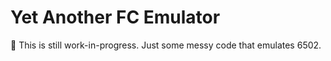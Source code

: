 # Yet Another FC Emulator

🚧 This is still work-in-progress. Just some messy code that emulates 6502.
